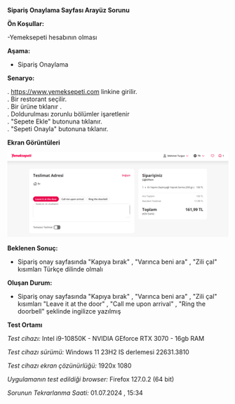 
**Sipariş Onaylama Sayfası Arayüz Sorunu**

**Ön Koşullar:**

-Yemeksepeti hesabının olması

**Aşama:**

- Sipariş Onaylama

**Senaryo:**

. https://www.yemeksepeti.com linkine girilir.<br>
. Bir restorant seçilir.<br>
. Bir ürüne tıklanır .<br>
. Doldurulması zorunlu bölümler işaretlenir<br>
. "Sepete Ekle" butonuna tıklanır.<br>
. "Sepeti Onayla" butonuna tıklanır.<br>

**Ekran Görüntüleri**

![](images/siparis_onay.png) 

**Beklenen Sonuç:**

- Sipariş onay sayfasında "Kapıya bırak" , "Varınca beni ara" , "Zili çal" kısımları Türkçe dilinde olmalı

**Oluşan Durum:**

- Sipariş onay sayfasında "Kapıya bırak" , "Varınca beni ara" , "Zili çal" kısımları "Leave it at the door" , "Call me upon arrival" , "Ring the doorbell" şeklinde ingilizce yazılmış

**Test Ortamı**

*Test cihazı:* Intel i9-10850K - NVIDIA GEforce RTX 3070 - 16gb RAM

*Test cihazı sürümü:* Windows 11 23H2 IS derlemesi 22631.3810

*Test cihazı ekran çözünürlüğü:* 1920x 1080

*Uygulamanın test edildiği browser:* Firefox 127.0.2 (64 bit)

*Sorunun Tekrarlanma Saati:* 01.07.2024 , 15:34
